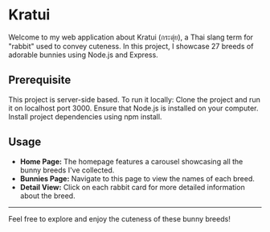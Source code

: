 # Kratui
Welcome to my web application about Kratui (กระตุ่ย), a Thai slang term for "rabbit" used to convey cuteness. In this project, I showcase 27 breeds of adorable bunnies using Node.js and Express.

## Prerequisite
This project is server-side based. To run it locally:
Clone the project and run it on localhost port 3000.
Ensure that Node.js is installed on your computer.
Install project dependencies using npm install.

## Usage
- **Home Page:** The homepage features a carousel showcasing all the bunny breeds I've collected.
- **Bunnies Page:** Navigate to this page to view the names of each breed.
- **Detail View:** Click on each rabbit card for more detailed information about the breed.

---

Feel free to explore and enjoy the cuteness of these bunny breeds!